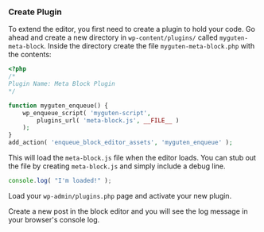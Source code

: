 
### Create Plugin

To extend the editor, you first need to create a plugin to hold your code. Go ahead and create a new directory in `wp-content/plugins/` called `myguten-meta-block`. Inside the directory create the file `myguten-meta-block.php` with the contents:

```php
<?php
/*
Plugin Name: Meta Block Plugin
*/

function myguten_enqueue() {
	wp_enqueue_script( 'myguten-script',
		plugins_url( 'meta-block.js', __FILE__ )
	);
}
add_action( 'enqueue_block_editor_assets', 'myguten_enqueue' );
```

This will load the `meta-block.js` file when the editor loads.
You can stub out the file by creating `meta-block.js` and simply include a debug line.

```js
console.log( "I'm loaded!" );
```

Load your `wp-admin/plugins.php` page and activate your new plugin.

Create a new post in the block editor and you will see the log message in your browser's console log.


